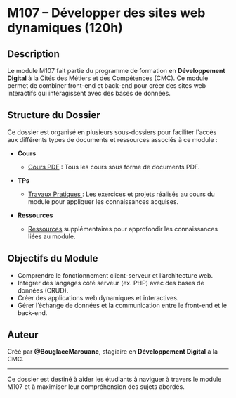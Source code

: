 # M107 – Développer des sites web dynamiques (120h)

## Description
Le module M107 fait partie du programme de formation en **Développement Digital** à la Cités des Métiers et des Compétences (CMC). Ce module permet de combiner front-end et back-end pour créer des sites web interactifs qui interagissent avec des bases de données.

## Structure du Dossier
Ce dossier est organisé en plusieurs sous-dossiers pour faciliter l'accès aux différents types de documents et ressources associés à ce module :  

- **Cours**  
  - [Cours PDF](https://github.com/BouglaceMarouane/DD-CMC/tree/main/M107%20%E2%80%93%20D%C3%A9velopper%20des%20sites%20web%20dynamiques/0x01%20Cours) : Tous les cours sous forme de documents PDF.

- **TPs**  
  - [Travaux Pratiques ](https://github.com/BouglaceMarouane/DD-CMC/tree/main/M107%20%E2%80%93%20D%C3%A9velopper%20des%20sites%20web%20dynamiques/0x02%20Tps) : Les exercices et projets réalisés au cours du module pour appliquer les connaissances acquises.  

- **Ressources**  
  - [Ressources](https://github.com/BouglaceMarouane/DD-CMC/tree/main/M107%20%E2%80%93%20D%C3%A9velopper%20des%20sites%20web%20dynamiques/0x03%20Ressources) supplémentaires pour approfondir les connaissances liées au module.  

## Objectifs du Module
- Comprendre le fonctionnement client-serveur et l’architecture web.  
- Intégrer des langages côté serveur (ex. PHP) avec des bases de données (CRUD). 
- Créer des applications web dynamiques et interactives.
- Gérer l’échange de données et la communication entre le front-end et le back-end.

## Auteur
Créé par **@BouglaceMarouane**, stagiaire en **Développement Digital** à la CMC.

---

Ce dossier est destiné à aider les étudiants à naviguer à travers le module M107 et à maximiser leur compréhension des sujets abordés.
